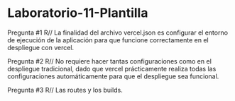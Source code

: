 # Laboratorio-11-Plantilla

Pregunta #1
R// La finalidad del archivo vercel.json es configurar el entorno de ejecución de la aplicación
para que funcione correctamente en el despliegue con vercel.

Pregunta #2
R// No requiere hacer tantas configuraciones como en el despliegue tradicional, dado que vercel
prácticamente realiza todas las configuraciones automáticamente para que el despliegue sea funcional.

Pregunta #3
R// Las routes y los builds.